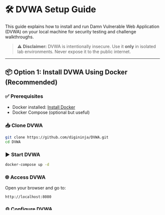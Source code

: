 # 🛠️ DVWA Setup Guide

This guide explains how to install and run Damn Vulnerable Web Application (DVWA) on your local machine for security testing and challenge walkthroughs.

> ⚠️ **Disclaimer:** DVWA is intentionally insecure. Use it **only** in isolated lab environments. Never expose it to the public internet.

---

## 📦 Option 1: Install DVWA Using Docker (Recommended)

### ✅ Prerequisites
- Docker installed: [Install Docker](https://docs.docker.com/get-docker/)
- Docker Compose (optional but useful)

### 📥 Clone DVWA
```bash
git clone https://github.com/digininja/DVWA.git
cd DVWA
````

### ▶️ Start DVWA

```bash
docker-compose up -d
```

### 🌐 Access DVWA

Open your browser and go to:

```
http://localhost:8080
```

### ⚙️ Configure DVWA

1. Click **"Create / Reset Database"**
2. Set **Security Level** (Low, Medium, High, Impossible)
3. Begin testing

---

## 🔧 Option 2: Install DVWA Using XAMPP (Windows/Linux)

### ✅ Prerequisites

* Download and install [XAMPP](https://www.apachefriends.org/index.html)

### 📥 Download DVWA

1. Download DVWA:

   ```bash
   git clone https://github.com/digininja/DVWA.git
   ```
2. Move the `DVWA` folder to:

   * Windows: `C:\xampp\htdocs\`
   * Linux: `/opt/lampp/htdocs/`

### 🛠️ Configure DVWA

1. Rename `config/config.inc.php.dist` to `config.inc.php`
2. Edit the file:

   ```php
   $_DVWA[ 'db_password' ] = 'root';
   ```

### ▶️ Start XAMPP

* Open the XAMPP Control Panel
* Start **Apache** and **MySQL**

### 🌐 Access DVWA

Go to:

```
http://localhost/DVWA/setup.php
```

Click **"Create/Reset Database"**, then go to the login page.

---

## 🐧 Option 3: Manual Setup on LAMP Stack (Ubuntu/Debian)

### ✅ Prerequisites

```bash
sudo apt update
sudo apt install apache2 mysql-server php php-mysqli git
```

### 📥 Setup DVWA

```bash
cd /var/www/html
sudo git clone https://github.com/digininja/DVWA.git
cd DVWA
sudo cp config/config.inc.php.dist config/config.inc.php
sudo chown -R www-data:www-data /var/www/html/DVWA
```

### 🛠️ Configure Database

1. Edit `config.inc.php` and set:

   ```php
   $_DVWA['db_password'] = 'your_mysql_root_password';
   ```
2. Start MySQL and Apache:

   ```bash
   sudo systemctl start apache2
   sudo systemctl start mysql
   ```

### 🌐 Access DVWA

Open:

```
http://localhost/DVWA/setup.php
```

---

## 🔐 Optional Hardening

* Use a virtual machine (e.g., Kali, Parrot, Ubuntu VM)
* Use host-only networking or NAT for isolation
* Reset DVWA frequently when testing destructive exploits

---

## 🧪 Post-Installation Checklist

* [ ] Apache and MySQL are running
* [ ] DVWA loads at `localhost`
* [ ] Database setup completed
* [ ] Security level can be adjusted
* [ ] You’re testing in a **safe, isolated environment**

---

## 🙋 Troubleshooting

* **403 Forbidden?** Check file permissions.
* **No DB connection?** Ensure MySQL is running and the credentials in `config.inc.php` are correct.
* **CSRF token errors?** Clear cookies and refresh the page.

---

## 📎 Useful Links

* DVWA GitHub: [https://github.com/digininja/DVWA](https://github.com/digininja/DVWA)
* OWASP Top 10: [https://owasp.org/www-project-top-ten/](https://owasp.org/www-project-top-ten/)
